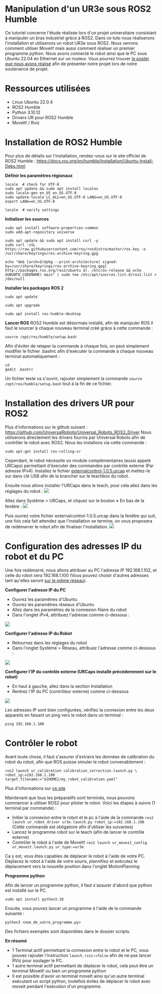 # Manipulation d'un UR3e sous ROS2 Humble

Ce tutoriel concerne l'étude réalisée lors d'un projet universitaire consistant à manipuler un bras industriel grâce à ROS2.
Dans ce tuto nous réaliserons l'installation et utiliserons un robot UR3e sous ROS2. Nous verrons comment utiliser Moveit! mais aussi comment réaliser un premier programme python. Nous avons connecté le robot ainsi que le PC sous Ubuntu 22.04 en Ethernet sur un routeur.  Vous pourrez trouver [le poster que nous avons réalisé](Poster_projet_M2_Axel_MIOTTO_Georges_BREE.pdf) afin de présenter notre projet lors de notre soutenance de projet.

# Ressources utilisées
- Linux Ubuntu 22.0.4
- ROS2 Humble
- Python 3.10.12
- Drivers UR pour ROS2 Humble
- MoveIt! / Rviz

# Installation de ROS2 Humble
Pour plus de détails sur l'installation, rendez-vous sur le site officiel de ROS2 Humble : 
https://docs.ros.org/en/humble/Installation/Ubuntu-Install-Debs.html

**Définir les paramètres régionaux**
```
locale  # check for UTF-8
sudo apt update && sudo apt install locales
sudo locale-gen en_US en_US.UTF-8
sudo update-locale LC_ALL=en_US.UTF-8 LANG=en_US.UTF-8
export LANG=en_US.UTF-8

locale  # verify settings
```

**Initialiser les sources**
```
sudo apt install software-properties-common
sudo add-apt-repository universe
```
```
sudo apt update && sudo apt install curl -y
sudo curl -sSL https://raw.githubusercontent.com/ros/rosdistro/master/ros.key -o /usr/share/keyrings/ros-archive-keyring.gpg
```
```
echo "deb [arch=$(dpkg --print-architecture) signed-by=/usr/share/keyrings/ros-archive-keyring.gpg] http://packages.ros.org/ros2/ubuntu $(. /etc/os-release && echo $UBUNTU_CODENAME) main" | sudo tee /etc/apt/sources.list.d/ros2.list > /dev/null
```

**Installer les packages ROS 2**
```
sudo apt update
```
```
sudo apt upgrade
```
```
sudo apt install ros-humble-desktop
```
**Lancer ROS**
ROS2 Humble est désormais installé, afin de manipuler ROS il faut le sourcer à chaque nouveau terminal créé grâce à cette commande :
```
source /opt/ros/humble/setup.bash
```


Afin d'éviter de retaper la commande à chaque fois, on peut simplement modifier le fichier .bashrc afin d'exécuter la commande à chaque nouveau terminal automatiquement :
```
cd
gedit .bashrc
```
Un fichier texte va s'ouvrir, rajouter simplement la commande ``source /opt/ros/humble/setup.bash`` tout à la fin de ce fichier. 

# Installation des drivers UR pour ROS2
Plus d'informations sur le github suivant : https://github.com/UniversalRobots/Universal_Robots_ROS2_Driver
Nous utiliserons directement les drivers fournis par Universal Robots afin de contrôler le robot avec ROS2. Nous les installons via cette commande : 
```
sudo apt-get install ros-rolling-ur
```
Cependant, le robot nécessite un module complémentaires (aussi appelé URCaps) permettant d'éxecuter des commandes par contrôle externe (Par adresse IPv4). Installez le fichier [externalcontrol-1.0.5.urcap](externalcontrol-1.0.5.urcap) et mettez-le sur dans clé USB afin de la brancher sur le teachbox du robot. 

Ensuite nous allons installer l'URCaps dans le teach, pour cela allez dans les réglages du robot : 
![](assets/images/photo_3.jpeg)

Allez dans Système > URCaps, et cliquez sur le bouton **+** En bas de la fenêtre :
![](assets/images/photo_2.jpeg)

Puis ouvrez votre fichier externalcontrol-1.0.5.urcap dans la fenêtre qui suit, une fois cela fait attendez que l'installation se termine, on vous proposera de redémarrer le robot afin de finaliser l'installation.
![](assets/images/photo_1.jpeg)

# Configuration des adresses IP du robot et du PC
Une fois redémarré, nous allons attribuer au PC l'adresse IP 192.168.1.102, et celle du robot sera 192.168.1.100 (Vous pouvez choisir d'autres adresses tant qu'elles seront <ins>sur le même réseau</ins>).

**Configurer l'adresse IP du PC**
- Ouvrez les paramètres d'Ubuntu
- Ouvrez les paramètres réseaux d’Ubuntu
- Allez dans les paramètres de la connexion filaire du robot
- Dans l'onglet iPv4, attribuez l'adresse comme ci-dessous :

![](assets/images/linux.jpeg)

**Configurer l'adresse IP du Robot**
- Retournez dans les réglages du robot
- Dans l'onglet Système > Réseau, attribuez l'adresse comme ci-dessous :

![](assets/images/robot.jpeg)

**Configurer l'IP du contrôle externe (URCaps installé précédemment sur le robot)**
- En haut à gauche, allez dans la section Installation
- Rentrez l'IP du PC (contrôleur externe) comme ci-dessous

![](assets/images/urcap.jpeg)

Les adresses IP sont bien configurées, vérifiez la connexion entre les deux appareils en faisant un ping vers le robot dans un terminal : 
```
ping 192.168.1.100
```

# Contrôler le robot
Avant toute chose, il faut s'assurer d'extraire les données de calibration du robot du robot, afin que ROS puisse simuler le robot convenablement :
```
ros2 launch ur_calibration calibration_correction.launch.py \
robot_ip:=192.168.1.100 target_filename:="${HOME}/my_robot_calibration.yaml"
```

Plus d'informations sur [ce site](https://docs.universal-robots.com/Universal_Robots_ROS2_Documentation/doc/ur_robot_driver/ur_robot_driver/doc/installation/robot_setup.html#extract-calibration-information) 

Maintenant que tous les préparatifs sont terminés, nous pouvons commencer à utiliser ROS2 pour piloter le robot. Voici les étapes à suivre (1 terminal par commande) :
- Initier la connexion entre le robot et le pc à l'aide de la commande ``ros2 launch ur_robot_driver ur3e.launch.py robot_ip:=192.168.1.100`` (Cette commande est obligatoire afin d'utiliser les suivantes)
- Lancez le programme robot sur le teach (afin de lancer le contrôle externe)
- Contrôler le robot à l'aide de MoveIt! ``ros2 launch ur_moveit_config ur_moveit.launch.py ur_type:=ur3e``

Ca y est, vous êtes capables de déplacer le robot à l'aide de votre PC. Déplacez le robot à l'aide de votre souris, plannifiez et exécutez le déplacement vers la nouvelle position dans l'onglet MotionPlanning

**Programme python** 

Afin de lancer un programme python, il faut s'assurer d'abord que python est installé sur le PC.
```
sudo apt install python3.10
```
Ensuite, vous pouvez lancer un programme à l'aide de la commande suivante : 
```
python3 <nom_de_votre_programme.py>
```
Des fichiers exemples sont disponibles dans le dossier scripts.

**En résumé**

- 1 Terminal actif permettant la connexion entre le robot et le PC, vous pouvez rajouter l'instruction ``launch_rviz:=false`` afin de ne pas lancer RViz pour soulager le PC.
- 1 autre terminal actif permettant de déplacer le robot, cela peut être un terminal MoveIt! ou bien un programme python
- Il est possible d'avoir un terminal moveIt ainsi qu'un autre terminal exécutant un script python, toutefois évitez de déplacer le robot avec moveit pendant l'exécution d'un programme.

